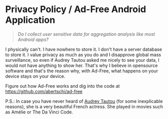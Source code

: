 # Privacy Policy / Ad-Free Android Application
> _Do I collect user sensitive data for aggregation analysis like most Android apps?_

I physically can't. I have nowhere to store it. I don't have a server database to store it. I value privacy as much as you do and I disapprove global mass surveillance, so even if Audrey Tautou asked me nicely to see your data, I would not have anything to show her. That's why I believe in opensource software and that's the reason why, with Ad-Free, what happens on your device stays on your device.

Figure out how Ad-Free works and dig into the code at https://github.com/abertschi/ad-free

P.S.: In case you have never heard of [Audrey Tautou](https://www.google.ch/search?&site=imghp&tbm=isch&q=audrey+tautou) (for some inexplicable reasons), she is a very beautiful French actress. She played in movies such as Amélie or The Da Vinci Code.
